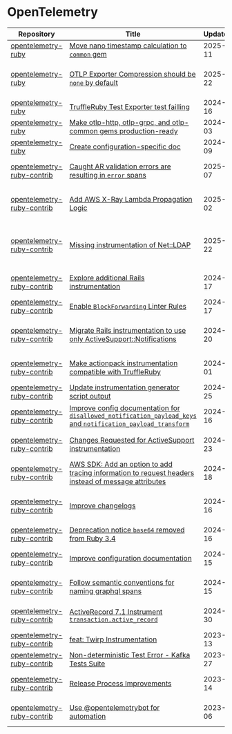 # OpenTelemetry

| Repository | Title | UpdatedAt | Labels | Assignee | Comments |
| --- | --- | --- | --- | --- | --- |
| [opentelemetry-ruby](https://github.com/open-telemetry/opentelemetry-ruby) | [Move nano timestamp calculation to `common` gem](https://github.com/open-telemetry/opentelemetry-ruby/issues/1889) | 2025-08-11 | good first issue |  | 0 |
| [opentelemetry-ruby](https://github.com/open-telemetry/opentelemetry-ruby) | [OTLP Exporter Compression should be `none` by default](https://github.com/open-telemetry/opentelemetry-ruby/issues/1798) | 2025-02-22 | good first issue, spec-compliance, keep |  | 1 |
| [opentelemetry-ruby](https://github.com/open-telemetry/opentelemetry-ruby) | [TruffleRuby Test Exporter test failling](https://github.com/open-telemetry/opentelemetry-ruby/issues/1476) | 2024-10-16 | bug, help wanted, keep | @kaylareopelle | 2 |
| [opentelemetry-ruby](https://github.com/open-telemetry/opentelemetry-ruby) | [Make otlp-http, otlp-grpc, and otlp-common gems production-ready](https://github.com/open-telemetry/opentelemetry-ruby/issues/1667) | 2024-09-03 | help wanted, keep |  | 1 |
| [opentelemetry-ruby](https://github.com/open-telemetry/opentelemetry-ruby) | [Create configuration-specific doc ](https://github.com/open-telemetry/opentelemetry-ruby/issues/1626) | 2024-05-09 | help wanted, keep |  | 1 |
| [opentelemetry-ruby-contrib](https://github.com/open-telemetry/opentelemetry-ruby-contrib) | [Caught AR validation errors are resulting in `error` spans](https://github.com/open-telemetry/opentelemetry-ruby-contrib/issues/1459) | 2025-08-07 | help wanted, instrumentation, keep |  | 2 |
| [opentelemetry-ruby-contrib](https://github.com/open-telemetry/opentelemetry-ruby-contrib) | [Add AWS X-Ray Lambda Propagation Logic](https://github.com/open-telemetry/opentelemetry-ruby-contrib/issues/1462) | 2025-05-02 | help wanted, keep, fix, propagator: aws:xray |  | 4 |
| [opentelemetry-ruby-contrib](https://github.com/open-telemetry/opentelemetry-ruby-contrib) | [Missing instrumentation of Net::LDAP](https://github.com/open-telemetry/opentelemetry-ruby-contrib/issues/669) | 2025-01-22 | feature, help wanted, question, instrumentation, keep |  | 10 |
| [opentelemetry-ruby-contrib](https://github.com/open-telemetry/opentelemetry-ruby-contrib) | [Explore additional Rails instrumentation](https://github.com/open-telemetry/opentelemetry-ruby-contrib/issues/298) | 2024-12-17 | help wanted, instrumentation, keep |  | 2 |
| [opentelemetry-ruby-contrib](https://github.com/open-telemetry/opentelemetry-ruby-contrib) | [Enable `BlockForwarding` Linter Rules](https://github.com/open-telemetry/opentelemetry-ruby-contrib/issues/1217) | 2024-12-17 | help wanted, keep |  | 2 |
| [opentelemetry-ruby-contrib](https://github.com/open-telemetry/opentelemetry-ruby-contrib) | [Migrate Rails instrumentation to use only ActiveSupport::Notifications](https://github.com/open-telemetry/opentelemetry-ruby-contrib/issues/218) | 2024-11-20 | feature, help wanted, instrumentation, keep | @ahayworth | 26 |
| [opentelemetry-ruby-contrib](https://github.com/open-telemetry/opentelemetry-ruby-contrib) | [Make actionpack instrumentation compatible with TruffleRuby](https://github.com/open-telemetry/opentelemetry-ruby-contrib/issues/42) | 2024-11-01 | good first issue, truffleruby, keep |  | 5 |
| [opentelemetry-ruby-contrib](https://github.com/open-telemetry/opentelemetry-ruby-contrib) | [Update instrumentation generator script output](https://github.com/open-telemetry/opentelemetry-ruby-contrib/issues/978) | 2024-07-25 | help wanted, keep | @AkhigbeEromo | 3 |
| [opentelemetry-ruby-contrib](https://github.com/open-telemetry/opentelemetry-ruby-contrib) | [Improve config documentation for `disallowed_notification_payload_keys` and `notification_payload_transform`](https://github.com/open-telemetry/opentelemetry-ruby-contrib/issues/969) | 2024-07-16 | documentation, help wanted, keep |  | 1 |
| [opentelemetry-ruby-contrib](https://github.com/open-telemetry/opentelemetry-ruby-contrib) | [Changes Requested for ActiveSupport instrumentation](https://github.com/open-telemetry/opentelemetry-ruby-contrib/issues/957) | 2024-06-23 | help wanted, instrumentation, keep |  | 1 |
| [opentelemetry-ruby-contrib](https://github.com/open-telemetry/opentelemetry-ruby-contrib) | [AWS SDK: Add an option to add tracing information to request headers instead of message attributes ](https://github.com/open-telemetry/opentelemetry-ruby-contrib/issues/718) | 2024-06-18 | help wanted, keep | @xuan-cao-swi | 2 |
| [opentelemetry-ruby-contrib](https://github.com/open-telemetry/opentelemetry-ruby-contrib) | [Improve changelogs](https://github.com/open-telemetry/opentelemetry-ruby-contrib/issues/987) | 2024-06-16 | documentation, help wanted, keep, github_actions |  | 1 |
| [opentelemetry-ruby-contrib](https://github.com/open-telemetry/opentelemetry-ruby-contrib) | [Deprecation notice `base64` removed from Ruby 3.4](https://github.com/open-telemetry/opentelemetry-ruby-contrib/issues/977) | 2024-06-16 | help wanted, keep |  | 1 |
| [opentelemetry-ruby-contrib](https://github.com/open-telemetry/opentelemetry-ruby-contrib) | [Improve configuration documentation](https://github.com/open-telemetry/opentelemetry-ruby-contrib/issues/876) | 2024-05-15 | documentation, help wanted, keep |  | 1 |
| [opentelemetry-ruby-contrib](https://github.com/open-telemetry/opentelemetry-ruby-contrib) | [Follow semantic conventions for naming graphql spans](https://github.com/open-telemetry/opentelemetry-ruby-contrib/issues/560) | 2024-05-15 | good first issue, help wanted, keep | @karmingc | 4 |
| [opentelemetry-ruby-contrib](https://github.com/open-telemetry/opentelemetry-ruby-contrib) | [ActiveRecord 7.1 Instrument `transaction.active_record`](https://github.com/open-telemetry/opentelemetry-ruby-contrib/issues/833) | 2024-04-30 | help wanted, instrumentation, keep |  | 2 |
| [opentelemetry-ruby-contrib](https://github.com/open-telemetry/opentelemetry-ruby-contrib) | [feat: Twirp Instrumentation](https://github.com/open-telemetry/opentelemetry-ruby-contrib/issues/75) | 2023-10-13 | help wanted, keep |  | 1 |
| [opentelemetry-ruby-contrib](https://github.com/open-telemetry/opentelemetry-ruby-contrib) | [Non-deterministic Test Error - Kafka Tests Suite](https://github.com/open-telemetry/opentelemetry-ruby-contrib/issues/676) | 2023-09-27 | help wanted, keep |  | 0 |
| [opentelemetry-ruby-contrib](https://github.com/open-telemetry/opentelemetry-ruby-contrib) | [Release Process Improvements](https://github.com/open-telemetry/opentelemetry-ruby-contrib/issues/508) | 2023-07-14 | help wanted, keep, github_actions | @dazuma | 3 |
| [opentelemetry-ruby-contrib](https://github.com/open-telemetry/opentelemetry-ruby-contrib) | [Use @opentelemetrybot for automation](https://github.com/open-telemetry/opentelemetry-ruby-contrib/issues/509) | 2023-07-06 | help wanted, keep, github_actions |  | 1 |

